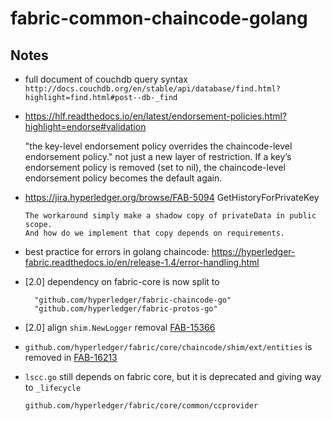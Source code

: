 # fabric-common-chaincode-golang

## Notes

- full document of couchdb query syntax ```http://docs.couchdb.org/en/stable/api/database/find.html?highlight=find.html#post--db-_find```
- https://hlf.readthedocs.io/en/latest/endorsement-policies.html?highlight=endorse#validation

  "the key-level endorsement policy overrides the chaincode-level endorsement policy." not just a new layer of restriction.
  If a key’s endorsement policy is removed (set to nil), the chaincode-level endorsement policy becomes the default again.
- https://jira.hyperledger.org/browse/FAB-5094 GetHistoryForPrivateKey
  
      The workaround simply make a shadow copy of privateData in public scope. 
      And how do we implement that copy depends on requirements.
- best practice for errors in golang chaincode: https://hyperledger-fabric.readthedocs.io/en/release-1.4/error-handling.html
- [2.0] dependency on fabric-core is now split to 
    ```
      "github.com/hyperledger/fabric-chaincode-go"
      "github.com/hyperledger/fabric-protos-go"
    ```
- [2.0] align `shim.NewLogger` removal [FAB-15366](https://jira.hyperledger.org/browse/FAB-15366)
- `github.com/hyperledger/fabric/core/chaincode/shim/ext/entities` is removed in [FAB-16213](https://jira.hyperledger.org/browse/FAB-16213)
- `lscc.go` still depends on fabric core, but it is deprecated and giving way to `_lifecycle`
    ```http request
    github.com/hyperledger/fabric/core/common/ccprovider
    ```
 

    

